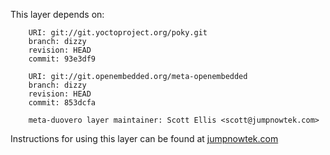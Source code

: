 This layer depends on:

        URI: git://git.yoctoproject.org/poky.git
        branch: dizzy
        revision: HEAD
        commit: 93e3df9 

        URI: git://git.openembedded.org/meta-openembedded
        branch: dizzy
        revision: HEAD
        commit: 853dcfa 

        meta-duovero layer maintainer: Scott Ellis <scott@jumpnowtek.com>

Instructions for using this layer can be found at [jumpnowtek.com][duovero-yocto-build]

[duovero-yocto-build]: http://www.jumpnowtek.com/gumstix/duovero/Duovero-Systems-with-Yocto.html

